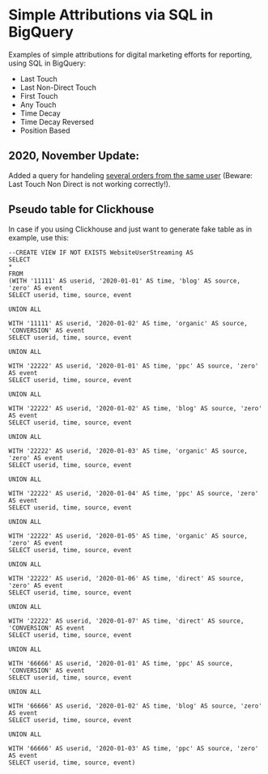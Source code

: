 # Simple Attributions via SQL in BigQuery
Examples of simple attributions for digital marketing efforts for reporting, using SQL in BigQuery:
- Last Touch
- Last Non-Direct Touch
- First Touch
- Any Touch
- Time Decay
- Time Decay Reversed
- Position Based

## 2020, November Update:
Added a query for handeling [several orders from the same user](https://github.com/SergeyMatrosov/Simple_Attributions_via_SQL_in_BigQuery/blob/master/Attributions_ManyOrders.md) (Beware: Last Touch Non Direct is not working correctly!).

## Pseudo table for Clickhouse
In case if you using Clickhouse and just want to generate fake table as in example, use this:

```
--CREATE VIEW IF NOT EXISTS WebsiteUserStreaming AS
SELECT
*
FROM
(WITH '11111' AS userid, '2020-01-01' AS time, 'blog' AS source, 'zero' AS event
SELECT userid, time, source, event

UNION ALL

WITH '11111' AS userid, '2020-01-02' AS time, 'organic' AS source, 'CONVERSION' AS event
SELECT userid, time, source, event

UNION ALL

WITH '22222' AS userid, '2020-01-01' AS time, 'ppc' AS source, 'zero' AS event
SELECT userid, time, source, event

UNION ALL

WITH '22222' AS userid, '2020-01-02' AS time, 'blog' AS source, 'zero' AS event
SELECT userid, time, source, event

UNION ALL

WITH '22222' AS userid, '2020-01-03' AS time, 'organic' AS source, 'zero' AS event
SELECT userid, time, source, event

UNION ALL

WITH '22222' AS userid, '2020-01-04' AS time, 'ppc' AS source, 'zero' AS event
SELECT userid, time, source, event

UNION ALL

WITH '22222' AS userid, '2020-01-05' AS time, 'organic' AS source, 'zero' AS event
SELECT userid, time, source, event

UNION ALL

WITH '22222' AS userid, '2020-01-06' AS time, 'direct' AS source, 'zero' AS event
SELECT userid, time, source, event

UNION ALL

WITH '22222' AS userid, '2020-01-07' AS time, 'direct' AS source, 'CONVERSION' AS event
SELECT userid, time, source, event

UNION ALL

WITH '66666' AS userid, '2020-01-01' AS time, 'ppc' AS source, 'CONVERSION' AS event
SELECT userid, time, source, event

UNION ALL

WITH '66666' AS userid, '2020-01-02' AS time, 'blog' AS source, 'zero' AS event
SELECT userid, time, source, event

UNION ALL

WITH '66666' AS userid, '2020-01-03' AS time, 'ppc' AS source, 'zero' AS event
SELECT userid, time, source, event)
```
